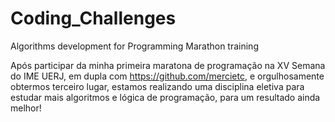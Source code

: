 # Coding_Challenges
Algorithms development for Programming Marathon training

Após participar da minha primeira maratona de programação na XV Semana do IME UERJ, em dupla com https://github.com/mercietc, e orgulhosamente obtermos terceiro lugar, estamos realizando uma disciplina eletiva para estudar mais algoritmos e lógica de programação, para um resultado ainda melhor!
